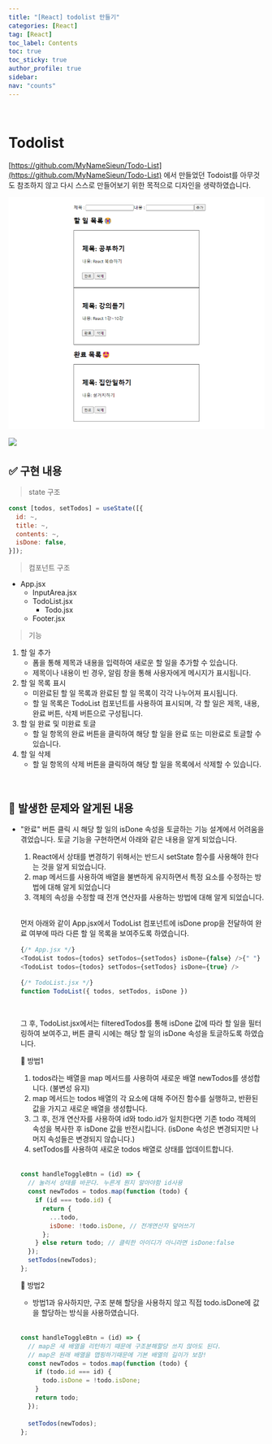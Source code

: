 ```yaml
---
title: "[React] todolist 만들기"
categories: [React]
tag: [React]
toc_label: Contents
toc: true
toc_sticky: true
author_profile: true
sidebar:
nav: "counts"
---
```


<br>

# Todolist

[https://github.com/MyNameSieun/Todo-List](https://github.com/MyNameSieun/Todo-List) 에서 만들었던 Todoist를 아무것도 참조하지 않고 다시 스스로 만들어보기 위한 목적으로 디자인을 생략하였습니다.

![](/assets/images/2024/2024-01-26-00-41-03.png)

![](2024-01-24-19-36-20.png)

## ✅ 구현 내용

> state 구조

```jsx
const [todos, setTodos] = useState([{
  id: ~,
  title: ~,
  contents: ~,
  isDone: false,
}]);
```

> 컴포넌트 구조

- App.jsx
  - InputArea.jsx
  - TodoList.jsx
    - Todo.jsx
  - Footer.jsx

> 기능

1. 할 일 추가
   - 폼을 통해 제목과 내용을 입력하여 새로운 할 일을 추가할 수 있습니다.
   - 제목이나 내용이 빈 경우, 알림 창을 통해 사용자에게 메시지가 표시됩니다.<br>
2. 할 일 목록 표시
   - 미완료된 할 일 목록과 완료된 할 일 목록이 각각 나누어져 표시됩니다.
   - 할 일 목록은 TodoList 컴포넌트를 사용하여 표시되며, 각 할 일은 제목, 내용, 완료 버튼, 삭제 버튼으로 구성됩니다.
3. 할 일 완료 및 미완료 토글
   - 할 일 항목의 완료 버튼을 클릭하여 해당 할 일을 완료 또는 미완료로 토글할 수 있습니다.
4. 할 일 삭제
   - 할 일 항목의 삭제 버튼을 클릭하여 해당 할 일을 목록에서 삭제할 수 있습니다.

<br>

## 🌟 발생한 문제와 알게된 내용

- "완료" 버튼 클릭 시 해당 할 일의 isDone 속성을 토글하는 기능 설계에서 어려움을 겪었습니다. 토글 기능을 구현하면서 아래와 같은 내용을 알게 되었습니다.

  1. React에서 상태를 변경하기 위해서는 반드시 setState 함수를 사용해야 한다는 것을 알게 되었습니다.
  2. map 메서드를 사용하여 배열을 불변하게 유지하면서 특정 요소를 수정하는 방법에 대해 알게 되었습니다
  3. 객체의 속성을 수정할 때 전개 연산자를 사용하는 방법에 대해 알게 되었습니다.

   <br>

  먼저 아래와 같이 App.jsx에서 TodoList 컴포넌트에 isDone prop을 전달하여 완료 여부에 따라 다른 할 일 목록을 보여주도록 하였습니다.

  ```js
  {/* App.jsx */}
  <TodoList todos={todos} setTodos={setTodos} isDone={false} />{" "}
  <TodoList todos={todos} setTodos={setTodos} isDone={true} />
  ```

  ```js
  {/* TodoList.jsx */}
  function TodoList({ todos, setTodos, isDone })
  ```

    <br>

  그 후, TodoList.jsx에서는 filteredTodos를 통해 isDone 값에 따라 할 일을 필터링하여 보여주고, 버튼 클릭 시에는 해당 할 일의 isDone 속성을 토글하도록 하였습니다.

  🔽 방법1

  1.  todos라는 배열을 map 메서드를 사용하여 새로운 배열 newTodos를 생성합니다. (불변성 유지)
  2.  map 메서드는 todos 배열의 각 요소에 대해 주어진 함수를 실행하고, 반환된 값을 가지고 새로운 배열을 생성합니다.
  3.  그 후, 전개 연산자를 사용하여 id와 todo.id가 일치한다면 기존 todo 객체의 속성을 복사한 후 isDone 값을 반전시킵니다. (isDone 속성은 변경되지만 나머지 속성들은 변경되지 않습니다.)
  4.  setTodos를 사용하여 새로운 todos 배열로 상태를 업데이트합니다.<br><br>

  ```js
  const handleToggleBtn = (id) => {
    // 눌러서 상태를 바꾼다. 누른게 뭔지 알아야함 id사용
    const newTodos = todos.map(function (todo) {
      if (id === todo.id) {
        return {
          ...todo,
          isDone: !todo.isDone, // 전개연산자 덮어쓰기
        };
      } else return todo; // 클릭한 아이디가 아니라면 isDone:false
    });
    setTodos(newTodos);
  };
  ```

  🔽 방법2

  - 방법1과 유사하지만, 구조 분해 할당을 사용하지 않고 직접 todo.isDone에 값을 할당하는 방식을 사용하였습니다.<br><br>

  ```js
  const handleToggleBtn = (id) => {
    // map은 새 배열을 리턴하기 때문에 구조분해할당 쓰지 않아도 된다.
    // map은 원래 배열을 맵핑하기때문에 기본 배열의 길이가 보장!
    const newTodos = todos.map(function (todo) {
      if (todo.id === id) {
        todo.isDone = !todo.isDone;
      }
      return todo;
    });

    setTodos(newTodos);
  };
  ```

<br>
